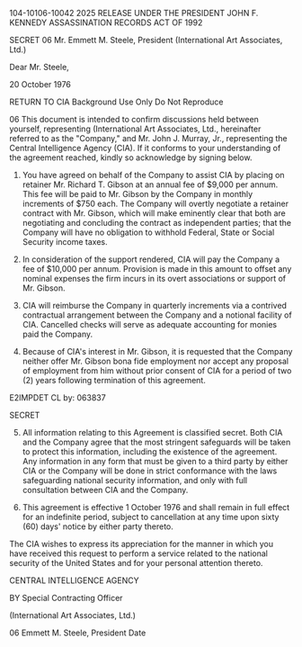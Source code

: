 104-10106-10042 2025 RELEASE UNDER THE PRESIDENT JOHN F. KENNEDY ASSASSINATION RECORDS ACT OF 1992

SECRET
06
Mr. Emmett M. Steele, President
(International Art Associates, Ltd.)

Dear Mr. Steele,

20 October 1976

RETURN TO CIA
Background Use Only
Do Not Reproduce

06
This document is intended to confirm discussions held between
yourself, representing (International Art Associates, Ltd., hereinafter
referred to as the "Company," and Mr. John J. Murray, Jr., representing
the Central Intelligence Agency (CIA). If it conforms to your
understanding of the agreement reached, kindly so acknowledge by
signing below.

1. You have agreed on behalf of the Company to assist CIA
by placing on retainer Mr. Richard T. Gibson at an annual fee of
$9,000 per annum. This fee will be paid to Mr. Gibson by the
Company in monthly increments of $750 each. The Company will
overtly negotiate a retainer contract with Mr. Gibson, which will
make eminently clear that both are negotiating and concluding the
contract as independent parties; that the Company will have no
obligation to withhold Federal, State or Social Security income
taxes.

2. In consideration of the support rendered, CIA will pay
the Company a fee of $10,000 per annum. Provision is made in this
amount to offset any nominal expenses the firm incurs in its overt
associations or support of Mr. Gibson.

3. CIA will reimburse the Company in quarterly increments
via a contrived contractual arrangement between the Company and
a notional facility of CIA. Cancelled checks will serve as
adequate accounting for monies paid the Company.

4. Because of CIA's interest in Mr. Gibson, it is requested
that the Company neither offer Mr. Gibson bona fide employment nor
accept any proposal of employment from him without prior consent
of CIA for a period of two (2) years following termination of this
agreement.

E2IMPDET
CL by: 063837

SECRET

5. All information relating to this Agreement is classified
secret. Both CIA and the Company agree that the most stringent
safeguards will be taken to protect this information, including
the existence of the agreement. Any information in any form that
must be given to a third party by either CIA or the Company will
be done in strict conformance with the laws safeguarding national
security information, and only with full consultation between CIA
and the Company.

6. This agreement is effective 1 October 1976 and shall remain
in full effect for an indefinite period, subject to cancellation
at any time upon sixty (60) days' notice by either party thereto.

The CIA wishes to express its appreciation for the manner
in which you have received this request to perform a service
related to the national security of the United States and for
your personal attention thereto.

CENTRAL INTELLIGENCE AGENCY

BY
Special Contracting Officer

(International Art Associates, Ltd.)

06
Emmett M. Steele, President
Date
